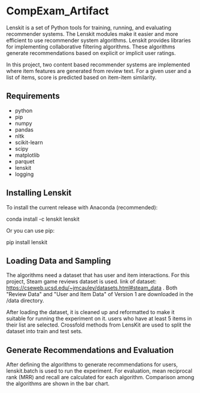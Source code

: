 # CompExam_Artifact
Lenskit is a set of Python tools for training, running, and evaluating recommender systems. The Lenskit modules make it easier and more efficient to use recommender system algorithms. Lenskit provides libraries for implementing collaborative filtering algorithms. These algorithms generate recommendations based on explicit or implicit user ratings.

In this project, two content based recommender systems are implemented where item features are generated from review text. For a given user and a list of items, score is predicted based on item-item similarity.

## Requirements

* python
* pip
* numpy
* pandas
* nltk
* scikit-learn
* scipy
* matplotlib
* parquet
* lenskit
* logging

## Installing Lenskit

To install the current release with Anaconda (recommended):

conda install -c lenskit lenskit

Or you can use pip:

pip install lenskit
## Loading Data and Sampling
The algorithms need a dataset that has user and item interactions. For this project, Steam game reviews dataset is used. 
link of dataset: https://cseweb.ucsd.edu/~jmcauley/datasets.html#steam_data .
Both "Review Data" and "User and Item Data" of Version 1 are downloaded in the /data directory.

After loading the dataset, it is cleaned up and reformatted to make it suitable for running the experiment on it.
 users who have at least 5 items in their list are selected. 
Crossfold methods from LensKit are used to split the dataset into train and test sets.
## Generate Recommendations and Evaluation
After defining the algorithms to generate recommendations for users, lenskit.batch is used to run the experiment.
For evaluation, mean reciprocal rank (MRR) and recall are calculated for each algorithm. Comparison among the algorithms are shown in the bar chart.
